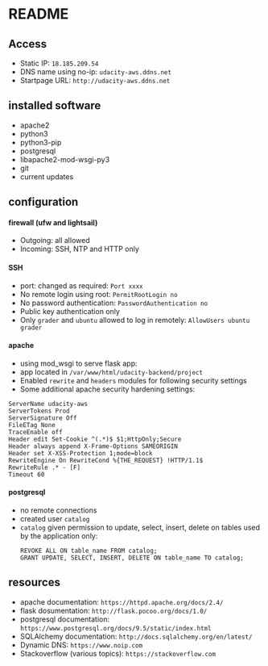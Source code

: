 # README

## Access
+ Static IP: `18.185.209.54`
+ DNS name using no-ip: `udacity-aws.ddns.net`
+ Startpage URL: `http://udacity-aws.ddns.net`

## installed software
+ apache2
+ python3
+ python3-pip
+ postgresql
+ libapache2-mod-wsgi-py3
+ git
+ current updates

## configuration

#### firewall (ufw and lightsail)
+ Outgoing: all allowed
+ Incoming: SSH, NTP and HTTP only

#### SSH
+ port: changed as required: `Port xxxx`
+ No remote login using root: `PermitRootLogin no`
+ No password authentication: `PasswordAuthentication no`
+ Public key authentication only
+ Only `grader` and `ubuntu` allowed to log in remotely: `AllowUsers ubuntu grader`


#### apache
+ using mod_wsgi to serve flask app:
+ app located in `/var/www/html/udacity-backend/project`
+ Enabled `rewrite` and `headers` modules for following security settings
+ Some additional apache security hardening settings:
```
ServerName udacity-aws
ServerTokens Prod
ServerSignature Off
FileETag None
TraceEnable off
Header edit Set-Cookie ^(.*)$ $1;HttpOnly;Secure
Header always append X-Frame-Options SAMEORIGIN
Header set X-XSS-Protection 1;mode=block
RewriteEngine On RewriteCond %{THE_REQUEST} !HTTP/1.1$
RewriteRule .* - [F]
Timeout 60
```

#### postgresql
+ no remote connections
+ created user `catalog`
+ `catalog` given permission to update, select, insert, delete on tables used by
  the application only:
  ```
  REVOKE ALL ON table_name FROM catalog;
  GRANT UPDATE, SELECT, INSERT, DELETE ON table_name TO catalog;
  ```

## resources
+ apache documentation: `https://httpd.apache.org/docs/2.4/`
+ flask dosumentation: `http://flask.pocoo.org/docs/1.0/`
+ postgresql documentation: `https://www.postgresql.org/docs/9.5/static/index.html`
+ SQLAlchemy documentation: `http://docs.sqlalchemy.org/en/latest/`
+ Dynamic DNS: `https://www.noip.com`
+ Stackoverflow (various topics): `https://stackoverflow.com`
